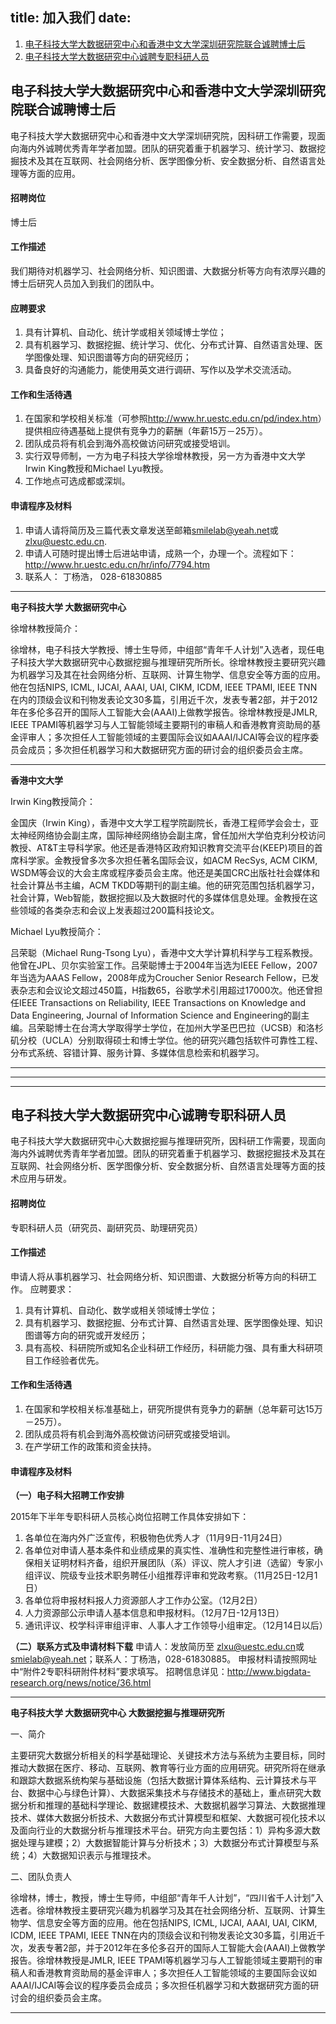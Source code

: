 title: 加入我们
date: 
---

1. [电子科技大学大数据研究中心和香港中文大学深圳研究院联合诚聘博士后](#1)
2. [电子科技大学大数据研究中心诚聘专职科研人员](#2)

<h2 id=1>电子科技大学大数据研究中心和香港中文大学深圳研究院联合诚聘博士后</h2>

电子科技大学大数据研究中心和香港中文大学深圳研究院，因科研工作需要，现面向海内外诚聘优秀青年学者加盟。团队的研究着重于机器学习、统计学习、数据挖掘技术及其在互联网、社会网络分析、医学图像分析、安全数据分析、自然语言处理等方面的应用。

#### 招聘岗位
博士后

#### 工作描述

我们期待对机器学习、社会网络分析、知识图谱、大数据分析等方向有浓厚兴趣的博士后研究人员加入到我们的团队中。

#### 应聘要求
1. 具有计算机、自动化、统计学或相关领域博士学位；
2. 具有机器学习、数据挖掘、统计学习、优化、分布式计算、自然语言处理、医学图像处理、知识图谱等方向的研究经历；
3. 具备良好的沟通能力，能使用英文进行调研、写作以及学术交流活动。

#### 工作和生活待遇
1. 在国家和学校相关标准（可参照<http://www.hr.uestc.edu.cn/pd/index.htm>）提供相应待遇基础上提供有竞争力的薪酬（年薪15万－25万）。
2. 团队成员将有机会到海外高校做访问研究或接受培训。
3. 实行双导师制，一方为电子科技大学徐增林教授，另一方为香港中文大学Irwin King教授和Michael Lyu教授。
4. 工作地点可选成都或深圳。

#### 申请程序及材料
1. 申请人请将简历及三篇代表文章发送至邮箱<smilelab@yeah.net>或<zlxu@uestc.edu.cn>.
2. 申请人可随时提出博士后进站申请，成熟一个，办理一个。流程如下：<http://www.hr.uestc.edu.cn/hr/info/7794.htm> 
3. 联系人： 丁杨浩， 028-61830885


---
**电子科技大学 大数据研究中心**

徐增林教授简介：

徐增林，电子科技大学教授、博士生导师，中组部“青年千人计划”入选者，现任电子科技大学大数据研究中心数据挖掘与推理研究所所长。徐增林教授主要研究兴趣为机器学习及其在社会网络分析、互联网、计算生物学、信息安全等方面的应用。他在包括NIPS, ICML, IJCAI, AAAI, UAI, CIKM, ICDM, IEEE TPAMI, IEEE TNN在内的顶级会议和刊物发表论文30多篇，引用近千次，发表专著2部，并于2012年在多伦多召开的国际人工智能大会(AAAI)上做教学报告。徐增林教授是JMLR, IEEE TPAMI等机器学习与人工智能领域主要期刊的审稿人和香港教育资助局的基金评审人；多次担任人工智能领域的主要国际会议如AAAI/IJCAI等会议的程序委员会成员；多次担任机器学习和大数据研究方面的研讨会的组织委员会主席。

---


**香港中文大学**

Irwin King教授简介：

金国庆（Irwin King），香港中文大学工程学院副院长，香港工程师学会会士，亚太神经网络协会副主席，国际神经网络协会副主席，曾任加州大学伯克利分校访问教授、AT&T主导科学家。他还是香港特区政府知识教育交流平台(KEEP)项目的首席科学家。金教授曾多次多次担任著名国际会议，如ACM RecSys, ACM CIKM, WSDM等会议的大会主席或程序委员会主席。他还是美国CRC出版社社会媒体和社会计算丛书主编，ACM TKDD等期刊的副主编。他的研究范围包括机器学习，社会计算，Web智能，数据挖掘以及大数据时代的多媒体信息处理。金教授在这些领域的各类杂志和会议上发表超过200篇科技论文。

Michael Lyu教授简介：

吕荣聪（Michael Rung-Tsong Lyu），香港中文大学计算机科学与工程系教授。他曾在JPL、贝尔实验室工作。吕荣聪博士于2004年当选为IEEE Fellow，2007年当选为AAAS Fellow，2008年成为Croucher Senior Research Fellow，已发表杂志和会议论文超过450篇，H指数65，谷歌学术引用超过17000次。他还曾担任IEEE Transactions on Reliability, IEEE Transactions on Knowledge and Data Engineering, Journal of Information Science and Engineering的副主编。吕荣聪博士在台湾大学取得学士学位，在加州大学圣巴巴拉（UCSB）和洛杉矶分校（UCLA）分别取得硕士和博士学位。他的研究兴趣包括软件可靠性工程、分布式系统、容错计算、服务计算、多媒体信息检索和机器学习。

---

---

---

<h2 id=2>电子科技大学大数据研究中心诚聘专职科研人员</h2>

电子科技大学大数据研究中心大数据挖掘与推理研究所，因科研工作需要，现面向海内外诚聘优秀青年学者加盟。团队的研究着重于机器学习、数据挖掘技术及其在互联网、社会网络分析、医学图像分析、安全数据分析、自然语言处理等方面的技术应用与研发。

#### 招聘岗位
专职科研人员（研究员、副研究员、助理研究员）

#### 工作描述
申请人将从事机器学习、社会网络分析、知识图谱、大数据分析等方向的科研工作。
应聘要求：

1. 具有计算机、自动化、数学或相关领域博士学位；
2. 具有机器学习、数据挖掘、分布式计算、自然语言处理、医学图像处理、知识图谱等方向的研究或开发经历；
3. 具有高校、科研院所或知名企业科研工作经历，科研能力强、具有重大科研项目工作经验者优先。

#### 工作和生活待遇
1. 在国家和学校相关标准基础上，研究所提供有竞争力的薪酬（总年薪可达15万－25万）。
2. 团队成员将有机会到海外高校做访问研究或接受培训。
3. 在产学研工作的政策和资金扶持。

#### 申请程序及材料
**（一）电子科大招聘工作安排**

2015年下半年专职科研人员核心岗位招聘工作具体安排如下：

1. 各单位在海内外广泛宣传，积极物色优秀人才（11月9日-11月24日）
2. 各单位对申请人基本条件和业绩成果的真实性、准确性和完整性进行审核，确保相关证明材料齐备，组织开展团队（系）评议、院人才引进（选留）专家小组评议、院级专业技术职务聘任小组推荐评审和党政考察。（11月25日-12月1日）
3. 各单位将申报材料报人力资源部人才工作办公室。（12月2日）
4. 人力资源部公示申请人基本信息和申报材料。（12月7日-12月13日）
5. 通讯评议、校学科评审组评审、人事人才工作领导小组审定。（12月14日以后）

**（二）联系方式及申请材料下载**
申请人：发放简历至 <zlxu@uestc.edu.cn>或 <smielab@yeah.net>；联系人：丁杨浩，028-61830885。
申报材料请按照网址中“附件2专职科研附件材料”要求填写。
招聘信息详见：<http://www.bigdata-research.org/news/notice/36.html>

---

**电子科技大学 大数据研究中心 大数据挖掘与推理研究所**

一、简介

主要研究大数据分析相关的科学基础理论、关键技术方法与系统为主要目标，同时推动大数据在医疗、移动、互联网、教育等行业方面的应用研究。研究所将在继承和跟踪大数据系统构架与基础设施（包括大数据计算体系结构、云计算技术与平台、数据中心与绿色计算）、大数据采集技术与存储技术的基础上，重点研究大数据分析和推理的基础科学理论、数据建模技术、大数据机器学习算法、大数据推理技术、媒体大数据分析技术、大数据分布式计算模型和框架、大数据可视化技术以及面向行业的大数据分析与推理技术平台。研究方向主要包括：1）异构多源大数据处理与建模；2）大数据智能计算与分析技术；3）大数据分布式计算模型与系统；4）大数据知识表示与推理技术。

二、团队负责人

徐增林，博士，教授，博士生导师，中组部“青年千人计划”，“四川省千人计划”入选者。徐增林教授主要研究兴趣为机器学习及其在社会网络分析、互联网、计算生物学、信息安全等方面的应用。他在包括NIPS, ICML, IJCAI, AAAI, UAI, CIKM, ICDM, IEEE TPAMI, IEEE TNN在内的顶级会议和刊物发表论文30多篇，引用近千次，发表专著2部，并于2012年在多伦多召开的国际人工智能大会(AAAI)上做教学报告。徐增林教授是JMLR, IEEE TPAMI等机器学习与人工智能领域主要期刊的审稿人和香港教育资助局的基金评审人；多次担任人工智能领域的主要国际会议如AAAI/IJCAI等会议的程序委员会成员；多次担任机器学习和大数据研究方面的研讨会的组织委员会主席。

---